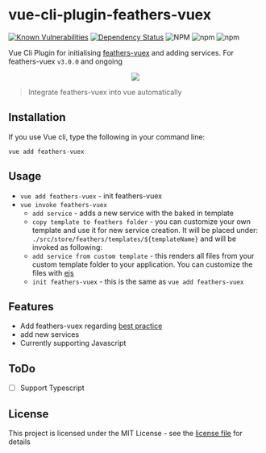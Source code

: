 # vue-cli-plugin-feathers-vuex

[![Known Vulnerabilities](https://snyk.io/test/github/fratzinger/vue-cli-plugin-feathers-vuex/badge.svg?targetFile=package.json)](https://snyk.io/test/github/fratzinger/vue-cli-plugin-feathers-vuex?targetFile=package.json)
[![Dependency Status](https://david-dm.org/fratzinger/vue-cli-plugin-feathers-vuex.svg)](https://david-dm.org/fratzinger/vue-cli-plugin-feathers-vuex)
![NPM](https://img.shields.io/npm/l/vue-cli-plugin-feathers-vuex)
![npm](https://img.shields.io/npm/v/vue-cli-plugin-feathers-vuex)
![npm](https://img.shields.io/npm/dm/vue-cli-plugin-feathers-vuex)

Vue Cli Plugin for initialising [feathers-vuex](https://github.com/feathers-plus/feathers-vuex) and adding services. For feathers-vuex `v3.0.0` and ongoing

<div align="center">
    <img src="https://github.com/feathers-plus/feathers-vuex/raw/master/service-logo.png" />
</div>

> Integrate feathers-vuex into vue automatically

## Installation
If you use Vue cli, type the following in your command line:
```
vue add feathers-vuex
```

## Usage
- `vue add feathers-vuex` - init feathers-vuex
- `vue invoke feathers-vuex` 
  - `add service` - adds a new service with the baked in template
  - `copy template to feathers folder` - you can customize your own template and use it for new service creation. It will be placed under: `./src/store/feathers/templates/${templateName}` and will be invoked as following:
  - `add service from custom template` - this renders all files from your custom template folder to your application. You can customize the files with [ejs](https://ejs.co/#docs)
  - `init feathers-vuex` - this is the same as `vue add feathers-vuex`

## Features
- Add feathers-vuex regarding [best practice](https://feathers-vuex.netlify.app/getting-started.html)
- add new services
- Currently supporting Javascript

## ToDo
- [ ] Support Typescript

## License

This project is licensed under the MIT License - see the [license file](./LICENSE) for details
